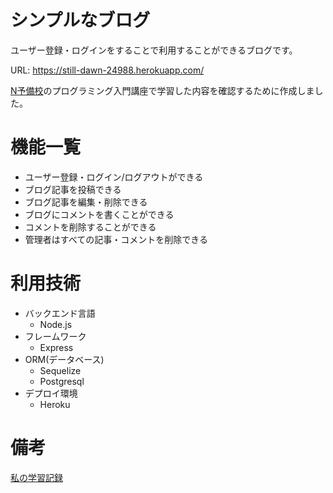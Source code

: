 # シンプルなブログ
ユーザー登録・ログインをすることで利用することができるブログです。

URL: https://still-dawn-24988.herokuapp.com/

[N予備校](https://www.nnn.ed.nico/)のプログラミング入門講座で学習した内容を確認するために作成しました。

# 機能一覧
- ユーザー登録・ログイン/ログアウトができる
- ブログ記事を投稿できる
- ブログ記事を編集・削除できる
- ブログにコメントを書くことができる
- コメントを削除することができる
- 管理者はすべての記事・コメントを削除できる

# 利用技術
- バックエンド言語
    - Node.js
- フレームワーク
    - Express
- ORM(データベース)
    - Sequelize
    - Postgresql
- デプロイ環境
    - Heroku

# 備考
[私の学習記録](https://ymtklab.github.io/ymtk-homepage/)
